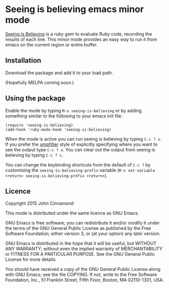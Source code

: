# Seeing is believing emacs minor mode #

[Seeing Is Believing](https://github.com/JoshCheek/seeing_is_believing)
is a ruby gem to evaluate Ruby code, recording the results of each
line. This minor mode provides an easy way to run it from emacs on the
current region or entire buffer.

## Installation ##

Download the package and add it to your load path.

(Hopefully MELPA coming soon.)

## Using the package ##

Enable the mode by typing `M-x seeing-is-believing` or by adding
something similar to the following to your emacs init file:

```
(require 'seeing-is-believing)
(add-hook 'ruby-mode-hook 'seeing-is-believing)
```

When the mode is active you can run seeing is believing by typing `C-c
? s`. If you prefer the
[xmpfilter](https://rubygems.org/gems/rcodetools/versions/0.8.5.0)
style of explicitly specifying where you want to see the output type
`C-c ? x`. You can clear out the output from seeing is believing by
typing `C-c ? c`.

You can change the keybinding shortcuts from the default of `C-c ?` by
customising the `seeing-is-believing-prefix` variable
(`M-x set-variable <return> seeing-is-believing-prefix <return>`).

## Licence ##

Copyright 2015 John Cinnamond

This mode is distributed under the same licence as GNU Emacs.

GNU Emacs is free software; you can redistribute it and/or modify
it under the terms of the GNU General Public License as published by
the Free Software Foundation; either version 3, or (at your option)
any later version.

GNU Emacs is distributed in the hope that it will be useful,
but WITHOUT ANY WARRANTY; without even the implied warranty of
MERCHANTABILITY or FITNESS FOR A PARTICULAR PURPOSE.  See the
GNU General Public License for more details.

You should have received a copy of the GNU General Public License
along with GNU Emacs; see the file COPYING.  If not, write to the
Free Software Foundation, Inc., 51 Franklin Street, Fifth Floor,
Boston, MA 02110-1301, USA.
